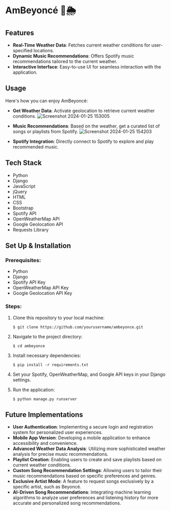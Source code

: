 # AmBeyoncé 🎵🌦️

## Features

- **Real-Time Weather Data**: Fetches current weather conditions for user-specified locations.
- **Dynamic Music Recommendations**: Offers Spotify music recommendations tailored to the current weather.
- **Interactive Interface**: Easy-to-use UI for seamless interaction with the application.

## Usage

Here's how you can enjoy AmBeyoncé:
- **Get Weather Data**: Activate geolocation to retrieve current weather conditions.
  ![Screenshot 2024-01-25 153005](https://github.com/amcrochet3/ambeyonce/assets/123776329/624bc469-23f0-4a74-819a-f7fdc1d1608b)
  
- **Music Recommendations**: Based on the weather, get a curated list of songs or playlists from Spotify.
  ![Screenshot 2024-01-25 154203](https://github.com/amcrochet3/ambeyonce/assets/123776329/a2ace696-76e1-443b-b00d-00bc69533fdd)
  
- **Spotify Integration**: Directly connect to Spotify to explore and play recommended music.

## Tech Stack

- Python
- Django
- JavaScript
- jQuery
- HTML
- CSS
- Bootstrap
- Spotify API
- OpenWeatherMap API
- Google Geolocation API
- Requests Library

## Set Up & Installation
### Prerequisites:

- Python
- Django
- Spotify API Key
- OpenWeatherMap API Key
- Google Geolocation API Key

### Steps:
1. Clone this repository to your local machine:
   ```shell
   $ git clone https://github.com/yourusername/ambeyonce.git

2. Navigate to the project directory:
   ```shell
   $ cd ambeyonce

3. Install necessary dependencies:
   ```shell
   $ pip install -r requirements.txt

4. Set your Spotify, OpenWeatherMap, and Google API keys in your Django settings.

5. Run the application:
   ```shell
   $ python manage.py runserver

## Future Implementations

- **User Authentication**: Implementing a secure login and registration system for personalized user experiences.
- **Mobile App Version**: Developing a mobile application to enhance accessibility and convenience.
- **Advanced Weather Data Analysis**: Utilizing more sophisticated weather analysis for precise music recommendations.
- **Playlist Creation**: Enabling users to create and save playlists based on current weather conditions.
- **Custom Song Recommendation Settings**: Allowing users to tailor their music recommendations based on specific preferences and genres.
- **Exclusive Artist Mode**: A feature to request songs exclusively by a specific artist, such as Beyoncé.
- **AI-Driven Song Recommendations**: Integrating machine learning algorithms to analyze user preferences and listening history for more accurate and personalized song recommendations.

